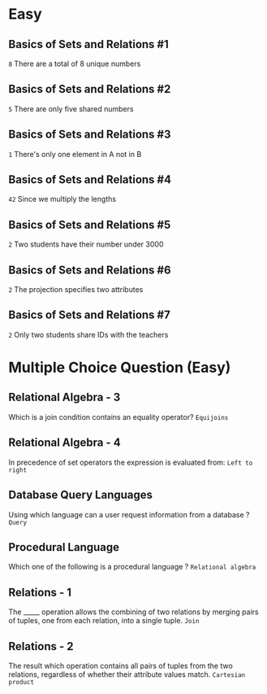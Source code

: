 # Easy

## Basics of Sets and Relations #1

`8` There are a total of 8 unique numbers

## Basics of Sets and Relations #2

`5` There are only five shared numbers

## Basics of Sets and Relations #3

`1` There's only one element in A not in B

## Basics of Sets and Relations #4

`42` Since we multiply the lengths

## Basics of Sets and Relations #5

`2` Two students have their number under 3000

## Basics of Sets and Relations #6

`2` The projection specifies two attributes

## Basics of Sets and Relations #7

`2` Only two students share IDs with the teachers

# Multiple Choice Question (Easy)

## Relational Algebra - 3

Which is a join condition contains an equality operator? `Equijoins`

## Relational Algebra - 4

In precedence of set operators the expression is evaluated from: `Left to right`

## Database Query Languages

Using which language can a user request information from a database ? `Query`

## Procedural Language

Which one of the following is a procedural language ? `Relational algebra`

## Relations - 1

The \_\_\_\_\_ operation allows the combining of two relations by merging pairs of tuples, one from each relation, into a single tuple. `Join`

## Relations - 2

The result which operation contains all pairs of tuples from the two relations, regardless of whether their attribute values match. `Cartesian product`